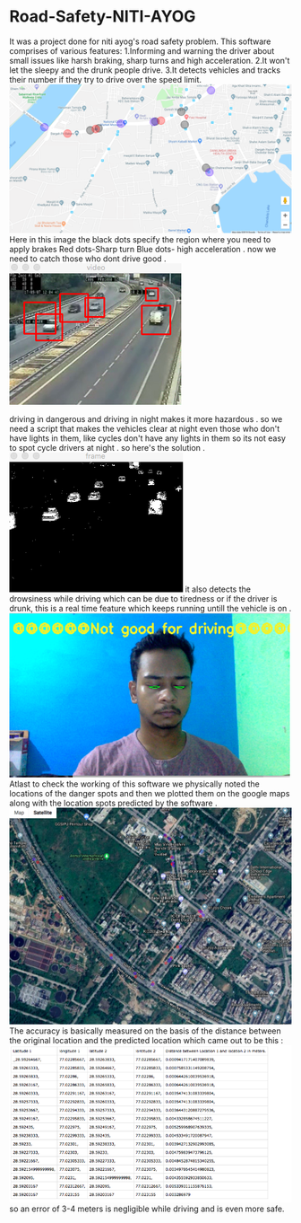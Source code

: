 # Road-Safety-NITI-AYOG
It was a project done for niti ayog's road safety problem. This software comprises of various features:
1.Informing and warning the driver about small issues like harsh braking, sharp turns and high acceleration.
2.It won't let the sleepy and the drunk people drive.
3.It detects vehicles and tracks their number if they try to drive over the speed limit.
![](images/mapss.png)
Here in this image the black dots specify the region where you need to apply brakes
Red dots-Sharp turn 
Blue dots- high acceleration .
now we need to catch those who dont drive good .
![github-large](https://github.com/Stenzil/Road-Safety-NITI-AYOG/blob/master/images/Screen%20Shot%202018-08-28%20at%2010.06.10%20PM.png?raw=true)

driving in dangerous and driving in night makes it more hazardous .
so we need a script that makes the vehicles clear at night even those who don't have lights in them, like cycles don't have any lights in them so its not easy to spot cycle drivers at night . so here's the solution .
![github-large](https://github.com/Stenzil/Road-Safety-NITI-AYOG/blob/master/images/Screen%20Shot%202018-08-28%20at%2010.06.17%20PM.png?raw=true)
it also detects the drowsiness while driving which can be due to tiredness or if the driver is drunk, this is a real time feature which keeps running untill the vehicle is on .
![](images/Picture1.png)
Atlast to check the working of this software we physically noted the locations of the danger spots and then we plotted them on the google maps along with the location spots predicted by the software .
![](images/bluzo.png)
The accuracy is basically measured on the basis of the distance between the original location and the predicted location which came out to be this :
![](images/bb.png)
so an error of 3-4 meters is negligible while driving and is even more safe.
